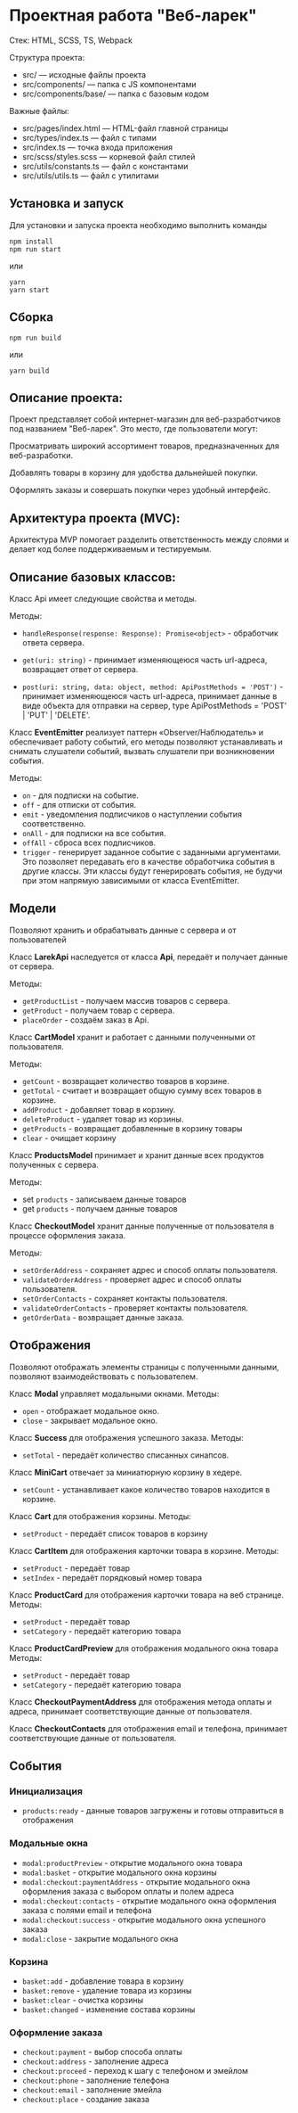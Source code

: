 # Проектная работа "Веб-ларек"

Стек: HTML, SCSS, TS, Webpack

Структура проекта:

- src/ — исходные файлы проекта
- src/components/ — папка с JS компонентами
- src/components/base/ — папка с базовым кодом

Важные файлы:

- src/pages/index.html — HTML-файл главной страницы
- src/types/index.ts — файл с типами
- src/index.ts — точка входа приложения
- src/scss/styles.scss — корневой файл стилей
- src/utils/constants.ts — файл с константами
- src/utils/utils.ts — файл с утилитами

## Установка и запуск

Для установки и запуска проекта необходимо выполнить команды

```
npm install
npm run start
```

или

```
yarn
yarn start
```

## Сборка

```
npm run build
```

или

```
yarn build
```

## Описание проекта:

Проект представляет собой интернет-магазин для веб-разработчиков под названием "Веб-ларек". Это место, где пользователи
могут:

Просматривать широкий ассортимент товаров, предназначенных для веб-разработки.

Добавлять товары в корзину для удобства дальнейшей покупки.

Оформлять заказы и совершать покупки через удобный интерфейс.

## Архитектура проекта (MVC):

Архитектура MVP помогает разделить ответственность между слоями и делает код более поддерживаемым и тестируемым.

## Описание базовых классов:

Класс Api имеет следующие свойства и методы.

Методы:

- `handleResponse(response: Response): Promise<object>` - обработчик ответа сервера.

- `get(uri: string)` - принимает изменяющеюся часть url-адреса, возвращает ответ от сервера.

- `post(uri: string, data: object, method: ApiPostMethods = 'POST')` - принимает изменяющеюся часть url-адреса,
  принимает данные в виде объекта для отправки на сервер, type ApiPostMethods = 'POST' | 'PUT' | 'DELETE'.

Класс **EventEmitter** реализует паттерн «Observer/Наблюдатель» и обеспечивает работу событий, его методы позволяют
устанавливать и снимать слушатели событий, вызвать слушатели при возникновении события.

Методы:

- `on` - для подписки на событие.
- `off` - для отписки от события.
- `emit` - уведомления подписчиков о наступлении события соответственно.
- `onAll` - для подписки на все события.
- `offAll` - сброса всех подписчиков.
- `trigger` - генерирует заданное событие с заданными аргументами. Это позволяет передавать его в качестве обработчика
  события в другие классы. Эти классы будут генерировать события, не будучи при этом напрямую зависимыми от класса
  EventEmitter.

## Модели

Позволяют хранить и обрабатывать данные с сервера и от пользователей

Класс **LarekApi** наследуется от класса **Api**, передаёт и получает данные от сервера.

Методы:

- `getProductList` - получаем массив товаров с сервера.
- `getProduct` - получаем товар с сервера.
- `placeOrder` - создаём заказ в Api.

Класс **CartModel** хранит и работает с данными полученными от пользователя.

Методы:

- `getCount` - возвращает количество товаров в корзине.
- `getTotal` - считает и возвращает общую сумму всех товаров в корзине.
- `addProduct` - добавляет товар в корзину.
- `deleteProduct` - удаляет товар из корзины.
- `getProducts` - возвращает добавленные в корзину товары
- `clear` - очищает корзину

Класс **ProductsModel** принимает и хранит данные всех продуктов полученных с сервера.

Методы:

- set `products` - записываем данные товаров
- get `products` - получаем данные товаров

Класс **CheckoutModel** хранит данные полученные от пользователя в процессе оформления заказа.

Методы:

- `setOrderAddress` - сохраняет адрес и способ оплаты пользователя.
- `validateOrderAddress` - проверяет адрес и способ оплаты пользователя.
- `setOrderContacts` - сохраняет контакты пользователя.
- `validateOrderContacts` - проверяет контакты пользователя.
- `getOrderData` - возвращает данные заказа.

## Отображения

Позволяют отображать элементы страницы с полученными данными, позволяют взаимодействовать с пользователем.

Класс **Modal** управляет модальными окнами.
Методы:
- `open` - отображает модальное окно.
- `close` - закрывает модальное окно.

Класс **Success** для отображения успешного заказа.
Методы:
- `setTotal` - передаёт количество списанных синапсов.

Класс **MiniCart** отвечает за миниатюрную корзину в хедере.
- `setCount` - устанавливает какое количество товаров находится в корзине.

Класс **Cart** для отображения корзины.
Методы:
- `setProduct` - передаёт список товаров в корзину

Класс **CartItem** для отображения карточки товара в корзине.
Методы:
- `setProduct` - передаёт товар
- `setIndex` - передаёт порядковый номер товара

Класс **ProductCard** для отображения карточки товара на веб странице.
Методы:
- `setProduct` - передаёт товар
- `setCategory` - передаёт категорию товара

Класс **ProductCardPreview** для отображения модального окна товара
Методы:
- `setProduct` - передаёт товар
- `setCategory` - передаёт категорию товара

Класс **CheckoutPaymentAddress** для отображения метода оплаты и адреса, принимает соответствующие данные от пользователя.

Класс **CheckoutContacts** для отображения email и телефона, принимает соответствующие данные от пользователя.

## События

###  Инициализация
- `products:ready` - данные товаров загружены и готовы отправиться в отображения

### Модальные окна
- `modal:productPreview` - открытие модального окна товара
- `modal:basket` - открытие модального окна корзины
- `modal:checkout:paymentAddress` - открытие модального окна оформления заказа с выбором оплаты и полем адреса
- `modal:checkout:contacts` - открытие модального окна оформления заказа с полями email и телефона
- `modal:checkout:success` - открытие модального окна успешного заказа
- `modal:close` - закрытие модального окна

### Корзина
- `basket:add` - добавление товара в корзину
- `basket:remove` - удаление товара из корзины
- `basket:clear` - очистка корзины
- `basket:changed` - изменение состава корзины

### Оформление заказа
- `checkout:payment` - выбор способа оплаты
- `checkout:address` - заполнение адреса
- `checkout:proceed` - переход к шагу с телефоном и эмейлом
- `checkout:phone` - заполнение телефона
- `checkout:email` - заполнение эмейла
- `checkout:place` - создание заказа